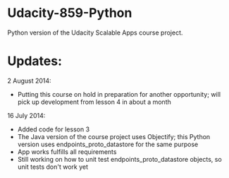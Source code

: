 Udacity-859-Python
==================

Python version of the Udacity Scalable Apps course project.

Updates:
========

2 August 2014:
- Putting this course on hold in preparation for another opportunity; will pick up development from lesson 4 in about a month

16 July 2014:
- Added code for lesson 3
- The Java version of the course project uses Objectify; this Python version uses endpoints_proto_datastore for the same purpose
- App works fulfills all requirements
- Still working on how to unit test endpoints_proto_datastore objects, so unit tests don't work yet
